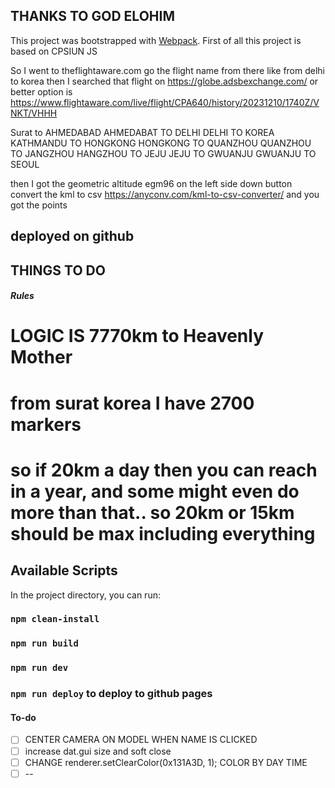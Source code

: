 ## THANKS TO GOD ELOHIM
This project was bootstrapped with [Webpack](https://github.com/webpack/webpack).
First of all this project is based on CPSIUN JS

So I went to theflightaware.com go the flight name from there like from delhi to korea
then I searched that flight on https://globe.adsbexchange.com/  or better option is https://www.flightaware.com/live/flight/CPA640/history/20231210/1740Z/VNKT/VHHH

Surat to AHMEDABAD 
AHMEDABAT TO DELHI
DELHI TO KOREA
KATHMANDU TO HONGKONG
HONGKONG TO QUANZHOU
QUANZHOU TO JANGZHOU
HANGZHOU TO JEJU
JEJU TO GWUANJU
GWUANJU TO SEOUL

then I got the geometric altitude egm96 on the left side down button 
convert the kml to csv https://anyconv.com/kml-to-csv-converter/
 and you got the points 



## deployed on github

## THINGS TO DO
##### Rules
# LOGIC IS 7770km to Heavenly Mother
# from surat korea I have 2700 markers
# so if 20km a day then you can reach in a year, and some might even do more than that.. so 20km or 15km should be max including everything











## Available Scripts

In the project directory, you can run:
### `npm clean-install`
### `npm run build`
### `npm run dev`
### `npm run deploy` to deploy to github pages



#### To-do
- [ ] CENTER CAMERA ON MODEL WHEN NAME IS CLICKED 
- [ ] increase dat.gui size and soft close
- [ ] CHANGE renderer.setClearColor(0x131A3D, 1); COLOR BY DAY TIME
- [ ] --
